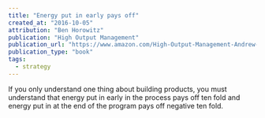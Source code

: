 ```yaml
---
title: "Energy put in early pays off"
created_at: "2016-10-05"
attribution: "Ben Horowitz"
publication: "High Output Management"
publication_url: "https://www.amazon.com/High-Output-Management-Andrew-Grove/dp/0679762884"
publication_type: "book"
tags:
  - strategy
---
```


If you only understand one thing about building products, you must understand that energy put in early in the process pays off ten fold and energy put in at the end of the program pays off negative ten fold.
